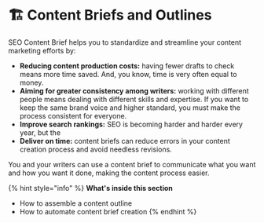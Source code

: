 # 🏗 Content Briefs and Outlines

SEO Content Brief helps you to standardize and streamline your content marketing efforts by:

* **Reducing content production costs:** having fewer drafts to check means more time saved. And, you know, time is very often equal to money.
* **Aiming for greater consistency among writers:** working with different people means dealing with different skills and expertise. If you want to keep the same brand voice and higher standard, you must make the process consistent for everyone.
* **Improve search rankings:** SEO is becoming harder and harder every year, but the&#x20;
* **Deliver on time:** content briefs can reduce errors in your content creation process and avoid needless revisions.

You and your writers can use a content brief to communicate what you want and how you want it done, making the content process easier.

{% hint style="info" %}
**What's inside this section**

* How to assemble a content outline
* How to automate content brief creation
{% endhint %}
